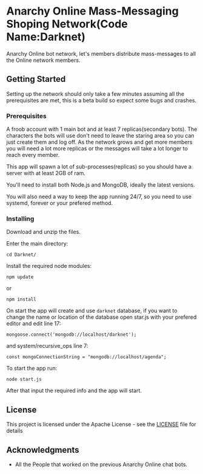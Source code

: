 # Anarchy Online Mass-Messaging Shoping Network(Code Name:Darknet)

Anarchy Online bot network, let's members distribute mass-messages to all the Online network members.

## Getting Started

Setting up the network should only take a few minutes assuming all the prerequisites are met, this is a beta build so expect some bugs and crashes.

### Prerequisites

A froob account with 1 main bot and at least 7 replicas(secondary bots). The characters the bots will use don't need to leave the staring area so you can just create them and log off.
As the network grows and get more members you will need a lot more replicas or the messages will take a lot longer to reach every member.

This app will spawn a lot of sub-processes(replicas) so you should have a server with at least 2GB of ram.

You'll need to install both Node.js and MongoDB, ideally the latest versions.

You will also need a way to keep the app running 24/7, so you need to use systemd, forever or your prefered method.


### Installing

Download and unzip the files.

Enter the main directory:

```
cd Darknet/
```

Install the required node modules:

```
npm update 
```

or 

```
npm install
```

On start the app will create and use ```darknet``` database, if you want to change the name or location of the database open star.js with your prefered editor and edit line 17:

```
mongoose.connect('mongodb://localhost/darknet');
```

and system/recursive_ops line 7:

```
const mongoConnectionString = "mongodb://localhost/agenda";
```

To start the app run:

```
node start.js
```

After that input the required info and the app will start.

## License

This project is licensed under the Apache License - see the [LICENSE](LICENSE) file for details

## Acknowledgments

* All the People that worked on the previous Anarchy Online chat bots.

